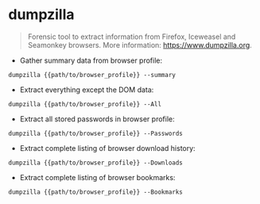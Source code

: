 # dumpzilla

> Forensic tool to extract information from Firefox, Iceweasel and Seamonkey browsers.
> More information: <https://www.dumpzilla.org>.

- Gather summary data from browser profile:

`dumpzilla {{path/to/browser_profile}} --summary`

- Extract everything except the DOM data:

`dumpzilla {{path/to/browser_profile}} --All`

- Extract all stored passwords in browser profile:

`dumpzilla {{path/to/browser_profile}} --Passwords`

- Extract complete listing of browser download history:

`dumpzilla {{path/to/browser_profile}} --Downloads`

- Extract complete listing of browser bookmarks:

`dumpzilla {{path/to/browser_profile}} --Bookmarks`
